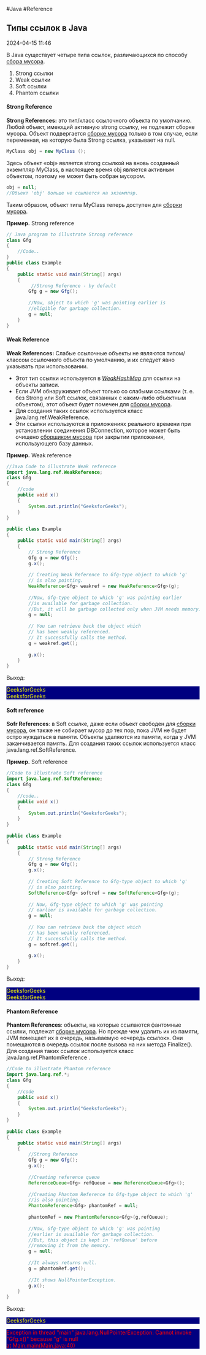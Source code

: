 #Java #Reference

## Типы ссылок в Java

2024-04-15 11:46

В Java существует четыре типа ссылок, различающихся по способу [сбора мусора](GarbageCollection).
1. Strong ссылки
2. Weak ссылки
3. Soft ссылки
4. Phantom ссылки

#### Strong Reference

**Strong References:** это тип/класс ссылочного объекта по умолчанию. Любой объект, имеющий активную strong ссылку, не подлежит сборке мусора. Объект подвергается [сборке мусора](GarbageCollection) только в том случае, если переменная, на которую была Strong ссылка, указывает на null.
```java
MyClass obj = new MyClass ();          
```
Здесь объект «obj» является strong ссылкой на вновь созданный экземпляр MyClass, в настоящее время obj является активным объектом, поэтому не может быть собран мусором.
```java
obj = null;
//Объект 'obj' больше не ссылается на экземпляр.
```
Таким образом, объект типа MyClass теперь доступен для [сборки мусора](GarbageCollection).       

**Пример.** Strong reference
```java
// Java program to illustrate Strong reference 
class Gfg 
{ 
    //Code.. 
} 
public class Example 
{ 
    public static void main(String[] args) 
    { 
         //Strong Reference - by default 
        Gfg g = new Gfg();     
          
        //Now, object to which 'g' was pointing earlier is  
        //eligible for garbage collection. 
        g = null;  
    } 
}  
```

#### Weak Reference

**Weak References:** Слабые ссылочные объекты не являются типом/классом ссылочного объекта по умолчанию, и их следует явно указывать при использовании.
- Этот тип ссылки используется в [_WeakHashMap_](WeakHashMap) для ссылки на объекты записи.
- Если JVM обнаруживает объект только со слабыми ссылками (т. е. без Strong или Soft ссылок, связанных с каким-либо объектным объектом), этот объект будет помечен для [сборки мусора](GarbageCollection).
- Для создания таких ссылок используется класс java.lang.ref.WeakReference.
- Эти ссылки используются в приложениях реального времени при установлении соединения DBConnection, которое может быть очищено [сборщиком мусора](GarbageCollection) при закрытии приложения, использующего базу данных.

**Пример.** Weak reference
```java
//Java Code to illustrate Weak reference 
import java.lang.ref.WeakReference; 
class Gfg 
{ 
    //code 
    public void x() 
    { 
        System.out.println("GeeksforGeeks"); 
    } 
} 
  
public class Example 
{ 
    public static void main(String[] args) 
    { 
        // Strong Reference 
        Gfg g = new Gfg();      
        g.x(); 
          
        // Creating Weak Reference to Gfg-type object to which 'g'  
        // is also pointing. 
        WeakReference<Gfg> weakref = new WeakReference<Gfg>(g); 
          
        //Now, Gfg-type object to which 'g' was pointing earlier 
        //is available for garbage collection. 
        //But, it will be garbage collected only when JVM needs memory. 
        g = null;  
          
        // You can retrieve back the object which 
        // has been weakly referenced. 
        // It successfully calls the method. 
        g = weakref.get();  
          
        g.x(); 
    } 
} 
```
Выход:
<p style="background-color: navy; color: yellow">
GeeksforGeeks<br>
GeeksforGeeks</p>

#### Soft reference

**Sofr References**: в Soft ссылке, даже если объект свободен для [сборки мусора](GarbageCollection), он также не собирает мусор до тех пор, пока JVM не будет остро нуждаться в памяти. Объекты удаляются из памяти, когда у JVM заканчивается память. Для создания таких ссылок используется класс java.lang.ref.SoftReference.

**Пример.** Soft reference
```java
//Code to illustrate Soft reference 
import java.lang.ref.SoftReference; 
class Gfg 
{ 
    //code.. 
    public void x() 
    { 
        System.out.println("GeeksforGeeks"); 
    } 
} 
  
public class Example 
{ 
    public static void main(String[] args) 
    { 
        // Strong Reference 
        Gfg g = new Gfg();      
        g.x(); 
          
        // Creating Soft Reference to Gfg-type object to which 'g'  
        // is also pointing. 
        SoftReference<Gfg> softref = new SoftReference<Gfg>(g); 
          
        // Now, Gfg-type object to which 'g' was pointing 
        // earlier is available for garbage collection. 
        g = null;  
          
        // You can retrieve back the object which 
        // has been weakly referenced. 
        // It successfully calls the method. 
        g = softref.get();  
          
        g.x(); 
    } 
} 
```
Выход:
<p style="background-color: navy; color: yellow">
GeeksforGeeks<br>
GeeksforGeeks</p>

#### Phantom Reference

**Phantom References**: объекты, на которые ссылаются фантомные ссылки, подлежат [сборке мусора](GarbageCollection). Но прежде чем удалить их из памяти, JVM помещает их в очередь, называемую «очередь ссылок». Они помещаются в очередь ссылок после вызова на них метода Finalize(). Для создания таких ссылок используется класс java.lang.ref.PhantomReference .
```java
//Code to illustrate Phantom reference 
import java.lang.ref.*; 
class Gfg 
{ 
    //code 
    public void x() 
    { 
        System.out.println("GeeksforGeeks"); 
    } 
} 
  
public class Example 
{ 
    public static void main(String[] args) 
    { 
        //Strong Reference 
        Gfg g = new Gfg();      
        g.x(); 
          
        //Creating reference queue 
        ReferenceQueue<Gfg> refQueue = new ReferenceQueue<Gfg>(); 
  
        //Creating Phantom Reference to Gfg-type object to which 'g'  
        //is also pointing. 
        PhantomReference<Gfg> phantomRef = null; 
          
        phantomRef = new PhantomReference<Gfg>(g,refQueue); 
          
        //Now, Gfg-type object to which 'g' was pointing 
        //earlier is available for garbage collection. 
        //But, this object is kept in 'refQueue' before  
        //removing it from the memory. 
        g = null;  
          
        //It always returns null.  
        g = phantomRef.get();  
          
        //It shows NullPointerException. 
        g.x(); 
    } 
} 
```
Выход:
<p style="background-color: navy; color: yellow">
GeeksforGeeks</p>
<p style="background-color: navy; color: red">
Exception in thread "main" java.lang.NullPointerException: Cannot invoke "Gfg.x()" because "g" is null<br>
	at Main.main(Main.java:40)</p>
	



